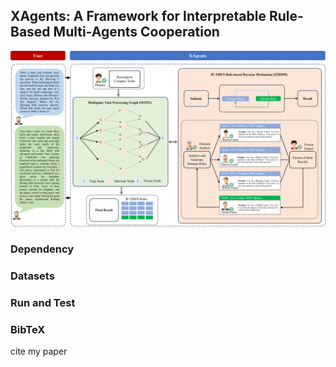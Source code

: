 ## XAgents: A Framework for Interpretable Rule-Based Multi-Agents Cooperation

![xagents](./doc/img/fig.xagents.png)

### Dependency


### Datasets


### Run and Test

### BibTeX
cite my paper
```
```
